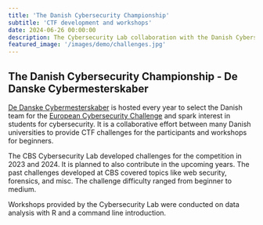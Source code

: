 ```yaml
---
title: 'The Danish Cybersecurity Championship'
subtitle: 'CTF development and workshops'
date: 2024-06-26 00:00:00
description: The Cybersecurity Lab collaboration with the Danish Cybersecurity Championship.
featured_image: '/images/demo/challenges.jpg'
---
```


## The Danish Cybersecurity Championship - De Danske Cybermesterskaber

[De Danske Cybermesterskaber](https://www.cybermesterskaberne.dk/) is hosted every year to select the Danish team for the [European Cybersecurity Challenge](https://ecsc.eu/) and spark interest in students for cybersecurity. It is a collaborative effort between many Danish universities to provide CTF challenges for the participants and workshops for beginners.

The CBS Cybersecurity Lab developed challenges for the competition in 2023 and 2024. It is planned to also contribute in the upcoming years. The past challenges developed at CBS covered topics like web security, forensics, and misc. The challenge difficulty ranged from beginner to medium.

Workshops provided by the Cybersecurity Lab were conducted on data analysis with R and a command line introduction.
